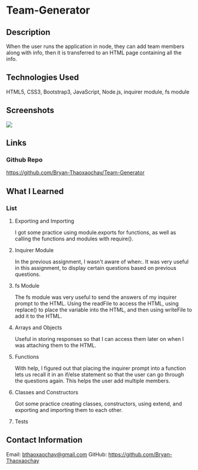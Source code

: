 # Team-Generator

## Description

When the user runs the application in node, they can add team members along with info, then it is transferred to an HTML page containing all the info.

## Technologies Used

HTML5, CSS3, Bootstrap3, JavaScript, Node.js, inquirer module, fs module

## Screenshots

![](images/)

## Links

### Github Repo
https://github.com/Bryan-Thaoxaochay/Team-Generator

## What I Learned

### List
1. Exporting and Importing

    I got some practice using module.exports for functions, as well as calling the functions and modules with require().

2. Inquirer Module
    
    In the previous assignment, I wasn't aware of when:. It was very useful in this assignment, to display certain questions based on previous questions.

3. fs Module

    The fs module was very useful to send the answers of my inquirer prompt to the HTML. Using the readFile to access the HTML, using replace() to place the variable into the HTML, and then using writeFile to add it to the HTML.

4. Arrays and Objects

    Useful in storing responses so that I can access them later on when I was attaching them to the HTML.

5. Functions
    
    With help, I figured out that placing the inquirer prompt into a function lets us recall it in an if/else statement so that the user can go through the questions again. This helps the user add multiple members.

6. Classes and Constructors

    Got some practice creating classes, constructors, using extend, and exporting and importing them to each other.

7. Tests


## Contact Information

Email: bthaoxaochay@gmail.com
GitHub: https://github.com/Bryan-Thaoxaochay 
